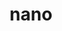 ---
title: "nano"
layout: cache
categories: [package, develop]
meta: {"compilers": ["apple-clang@16.0.0", "gcc@10.5.0", "gcc@13.3.0"], "num_specs": 9, "num_specs_by_stack": {"developer-tools-aarch64-linux-gnu": 3, "developer-tools-darwin": 3, "developer-tools-x86_64_v3-linux-gnu": 3, "root": 9}, "oss": ["centos7", "rhel8", "sequoia"], "platforms": ["darwin", "linux"], "stacks": ["developer-tools-aarch64-linux-gnu", "developer-tools-darwin", "developer-tools-x86_64_v3-linux-gnu", "root"], "targets": ["aarch64", "x86_64_v3"], "versions": ["8.2"]}
spec_details: [{"compiler": "gcc@10.5.0", "hash": "dneenxrbdk3bkysorqvhmkkxomp4qfw5", "os": "centos7", "platform": "linux", "size": "-", "stacks": ["developer-tools-x86_64_v3-linux-gnu", "root"], "target": "x86_64_v3", "variants": ["build_system=autotools"], "versions": ["8.2"]}, {"compiler": "gcc@13.3.0", "hash": "ezx2le3ju2f5rf4c4qptekblpzmvjuas", "os": "rhel8", "platform": "linux", "size": "-", "stacks": ["developer-tools-aarch64-linux-gnu", "root"], "target": "aarch64", "variants": ["build_system=autotools"], "versions": ["8.2"]}, {"compiler": "gcc@13.3.0", "hash": "iw6xy3adenbaattccm4ryxhfbbta6isf", "os": "rhel8", "platform": "linux", "size": "-", "stacks": ["developer-tools-aarch64-linux-gnu", "root"], "target": "aarch64", "variants": ["build_system=autotools"], "versions": ["8.2"]}, {"compiler": "apple-clang@16.0.0", "hash": "kogqjebr6qielvvrchyedawhn7llzog6", "os": "sequoia", "platform": "darwin", "size": "-", "stacks": ["developer-tools-darwin", "root"], "target": "aarch64", "variants": ["build_system=autotools"], "versions": ["8.2"]}, {"compiler": "apple-clang@16.0.0", "hash": "o23q2rxhba5lo5xfcdxunx7lhhofwczx", "os": "sequoia", "platform": "darwin", "size": "-", "stacks": ["developer-tools-darwin", "root"], "target": "aarch64", "variants": ["build_system=autotools"], "versions": ["8.2"]}, {"compiler": "apple-clang@16.0.0", "hash": "otlgawrm5phan77rza7ztul6aylquzer", "os": "sequoia", "platform": "darwin", "size": "-", "stacks": ["developer-tools-darwin", "root"], "target": "aarch64", "variants": ["build_system=autotools"], "versions": ["8.2"]}, {"compiler": "gcc@10.5.0", "hash": "t75puptvelhwjzxdho25mluh6csf3edo", "os": "centos7", "platform": "linux", "size": "-", "stacks": ["developer-tools-x86_64_v3-linux-gnu", "root"], "target": "x86_64_v3", "variants": ["build_system=autotools"], "versions": ["8.2"]}, {"compiler": "gcc@13.3.0", "hash": "uezh67lxwlxxti34csrgwrl7vsjiauo6", "os": "rhel8", "platform": "linux", "size": "-", "stacks": ["developer-tools-aarch64-linux-gnu", "root"], "target": "aarch64", "variants": ["build_system=autotools"], "versions": ["8.2"]}, {"compiler": "gcc@10.5.0", "hash": "yqseppzmwuewd2v4l5slg736fpdcdlll", "os": "centos7", "platform": "linux", "size": "-", "stacks": ["developer-tools-x86_64_v3-linux-gnu", "root"], "target": "x86_64_v3", "variants": ["build_system=autotools"], "versions": ["8.2"]}]
---